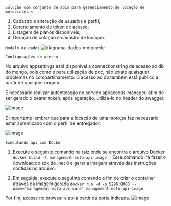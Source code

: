 ```Solução com conjunto de apis para gerenciamento de locação de motocicletas```
   1. Cadastro e alteração de usuários e perfil;
   2. Gerenciamento de token de acesso;
   3. Listagem de planos disponíveis;
   4. Geração de cotação e cadastro de locação.

```Modelo de dados```
![diagrama-dados-motocycle](https://github.com/marlonamorim/management-moto-api/assets/36924662/8b1b684f-7cc3-4faf-a001-2c142f7978a3)

```Configurações de acesso```

No arquivo appsettings está disponível a connectionstring de acesso ao db do mongo, pois como é para utilização de poc, não existe quaisquer problemas no compartilhamento.
O acesso ao db também está público a partir de qualquer origem.


É necessário realizar autenticação no serviço api/access-manager, afim de ser gerado o bearer token, após  ageração, utilizá-lo no header do swagger.

![image](https://github.com/marlonamorim/management-moto-api/assets/36924662/0e760495-ccfc-45cb-9312-318961ae7310)



É importante lembrar que para a locação de uma moto,se faz necessário estar autenticado com o perfil de entregador.

![image](https://github.com/marlonamorim/management-moto-api/assets/36924662/237f725b-30e1-42b5-a255-26df469ba709)


```Executando api com Docker```

   1. Execute o seguinte comando na raiz onde se encontra o arquivo Docker
      ```docker build -t management-moto-api-image .```
      Esse comando irá fazer o download do sdk do .net 8 e gerar a imagem através das instruções contidas no arquivo.

   2. Em seguida, execute o seguinte comando a fim de criar o container através da imagem gerada
      ```docker run -d -p 5296:8080 --name="management-moto-api-core" management-moto-api-image```

   Por fim, acesse no browser a api a partir da porta indicada.
![image](https://github.com/marlonamorim/management-moto-api/assets/36924662/1ca74309-649b-4a38-b043-076f78e042a6)
